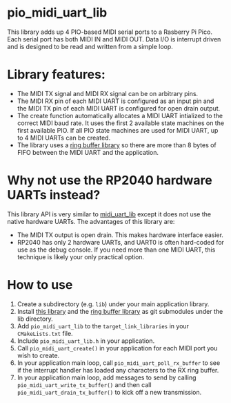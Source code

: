 # pio\_midi\_uart\_lib

This library adds up 4 PIO-based MIDI serial ports to a Rasberry Pi Pico.
Each serial port has both MIDI IN and MIDI OUT. Data I/O is interrupt
driven and is designed to be read and written from a simple loop.

# Library features:
- The MIDI TX signal and MIDI RX signal can be on arbitrary pins.
- The MIDI RX pin of each MIDI UART is configured as an input pin
and the MIDI TX pin of each MIDI UART is configured for open drain output.
- The create function automatically allocates a MIDI UART intialized
to the correct MIDI baud rate. It uses the first 2 available state 
machines on the first available PIO. If all PIO state machines are
used for MIDI UART, up to 4 MIDI UARTs can be created.
- The library uses a [ring buffer library](https://github.com/rppicomidi/ring_buffer_lib) so there are more than 8 bytes of FIFO between the MIDI UART and the application.

# Why not use the RP2040 hardware UARTs instead?
This library API is very similar to [midi_uart_lib](https://github.com/rppicomidi/midi_uart_lib) except it does not use the native hardware UARTs. The advantages of this library are:
- The MIDI TX output is open drain. This makes hardware interface easier.
- RP2040 has only 2 hardware UARTs, and UART0 is often hard-coded for use as the debug console. If you need more than one MIDI UART, this technique is likely your only practical option.

# How to use
1. Create a subdirectory (e.g. `lib`) under your main application library.
2. Install [this library](https://github.com/rppicomidi/pio_midi_uart_lib)
and the [ring buffer library](https://github.com/rppicomidi/ring_buffer_lib) as git submodules under the lib directory. 
3. Add `pio_midi_uart_lib` to the `target_link_libraries` in your `CMakeLists.txt` file.
4. Include `pio_midi_uart_lib.h` in your application.
5. Call `pio_midi_uart_create()` in your application for each MIDI port
you wish to create.
6. In your application main loop, call `pio_midi_uart_poll_rx_buffer` to
see if the interrupt handler has loaded any characters to the RX ring buffer.
7. In your application main loop, add messages to send by calling
`pio_midi_uart_write_tx_buffer()` and then call `pio_midi_uart_drain_tx_buffer()` to kick off a new transmission.